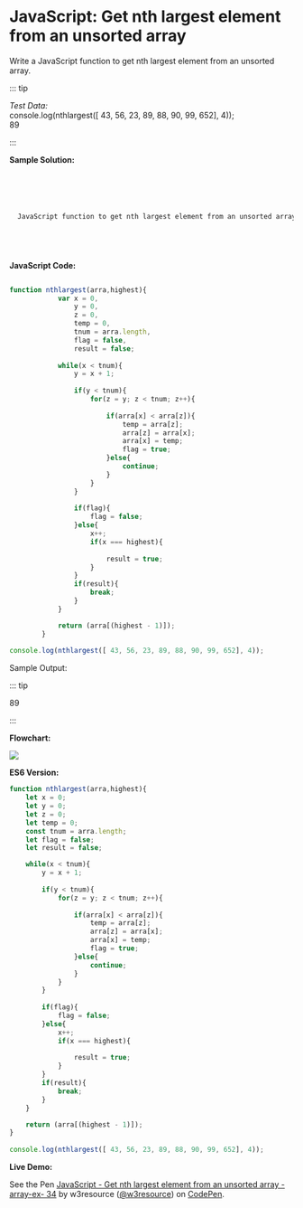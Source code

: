 # JavaScript: Get nth largest element from an unsorted array

Write a JavaScript function to get nth largest element from an unsorted array.

::: tip

_Test Data:_  
console.log(nthlargest(\[ 43, 56, 23, 89, 88, 90, 99, 652\], 4));  
89

:::

**Sample Solution:**

```html




  
  JavaScript function to get nth largest element from an unsorted array.






```

**JavaScript Code:**

```js

function nthlargest(arra,highest){
			var x = 0,
				y = 0,
				z = 0,
				temp = 0,
				tnum = arra.length, 
				flag = false, 
				result = false; 
   
			while(x < tnum){
				y = x + 1; 
				
				if(y < tnum){
					for(z = y; z < tnum; z++){
						
						if(arra[x] < arra[z]){
							temp = arra[z];
							arra[z] = arra[x];
							arra[x] = temp;
							flag = true; 
						}else{
							continue;
						}	
					}					
				}
				
				if(flag){
					flag = false;
				}else{
					x++; 
					if(x === highest){ 
                      
						result = true;
					}	
				}
				if(result){
					break;
				}
			}

			return (arra[(highest - 1)]);	
		}
		
console.log(nthlargest([ 43, 56, 23, 89, 88, 90, 99, 652], 4)); 

```

Sample Output:

::: tip

89

:::

**Flowchart:**

![](https://www.w3resource.com/w3r_images/javascript-array-exercise-34.png)  

**ES6 Version:**

```javascript
function nthlargest(arra,highest){
    let x = 0;
    let y = 0;
    let z = 0;
    let temp = 0;
    const tnum = arra.length;
    let flag = false;
    let result = false;

    while(x < tnum){
        y = x + 1; 
        
        if(y < tnum){
            for(z = y; z < tnum; z++){
                
                if(arra[x] < arra[z]){
                    temp = arra[z];
                    arra[z] = arra[x];
                    arra[x] = temp;
                    flag = true; 
                }else{
                    continue;
                }	
            }					
        }
        
        if(flag){
            flag = false;
        }else{
            x++; 
            if(x === highest){ 
              
                result = true;
            }	
        }
        if(result){
            break;
        }
    }

    return (arra[(highest - 1)]);
}
		
console.log(nthlargest([ 43, 56, 23, 89, 88, 90, 99, 652], 4));

```

**Live Demo:**

<section class="expand-codepen"><p data-height="380" data-theme-id="dark" data-slug-hash="XegmjY" data-default-tab="js,result" data-user="w3resource" data-embed-version="2" data-pen-title="JavaScript - Get nth largest element from an unsorted array - array-ex- 34" data-editable="true" class="codepen">See the Pen <a href="https://codepen.io/w3resource/pen/XegmjY/">JavaScript - Get nth largest element from an unsorted array - array-ex- 34</a> by w3resource (<a href="https://codepen.io/w3resource">@w3resource</a>) on <a href="https://codepen.io">CodePen</a>.</p><codepen></codepen></section>